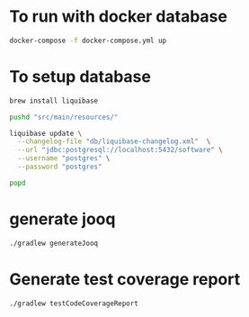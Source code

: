 # To run with docker database
```bash
docker-compose -f docker-compose.yml up
```

# To setup database
```bash
brew install liquibase

pushd "src/main/resources/"

liquibase update \
  --changelog-file "db/liquibase-changelog.xml"  \
  --url "jdbc:postgresql://localhost:5432/software" \
  --username "postgres" \
  --password "postgres"

popd
```

# generate jooq
```bash
./gradlew generateJooq
```

# Generate test coverage report
```bash
./gradlew testCodeCoverageReport
```